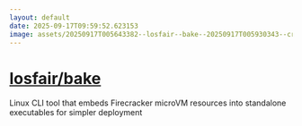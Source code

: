 ```yaml
---
layout: default
date: 2025-09-17T09:59:52.623153
image: assets/20250917T005643382--losfair--bake--20250917T005930343--cropped.png
---
```


# [losfair/bake](https://github.com/losfair/bake)

Linux CLI tool that embeds Firecracker microVM resources into standalone executables for simpler deployment
